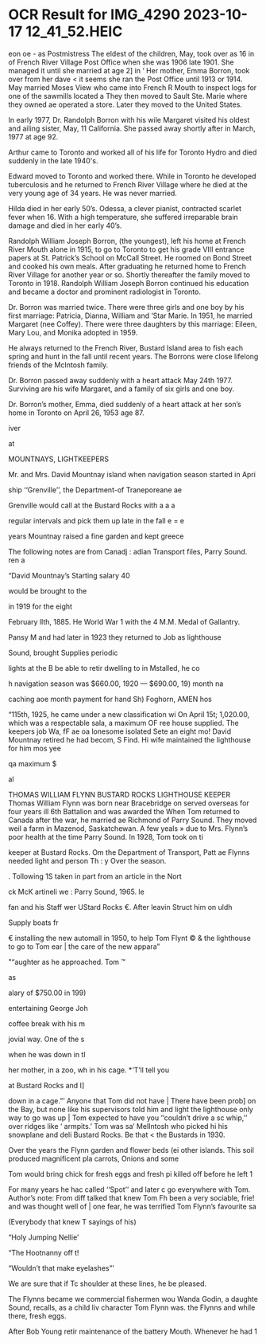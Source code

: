 # OCR Result for IMG_4290 2023-10-17 12_41_52.HEIC

eon oe - as Postmistress
The eldest of the children, May, took over as 16 in
of French River Village Post Office when she was 1906
late 1901. She managed it until she married at age 2] in ‘
Her mother, Emma Borron, took over from her dave <
it seems she ran the Post Office until 1913 or 1914.
May married Moses View who came into French R
Mouth to inspect logs for one of the sawmills located a
They then moved to Sault Ste. Marie where they owned ae
operated a store. Later they moved to the United States.

In early 1977, Dr. Randolph Borron with his wile
Margaret visited his oldest and ailing sister, May, 11
California. She passed away shortly after in March, 1977
at age 92.

Arthur came to Toronto and worked all of his life for
Toronto Hydro and died suddenly in the late 1940's.

Edward moved to Toronto and worked there. While in
Toronto he developed tuberculosis and he returned to
French River Village where he died at the very young age
of 34 years. He was never married.

Hilda died in her early 50’s. Odessa, a clever pianist,
contracted scarlet fever when 16. With a high temperature,
she suffered irreparable brain damage and died in her early
40’s.

Randolph William Joseph Borron, (the youngest), left his
home at French River Mouth alone in 1915, to go to Toronto
to get his grade VIII entrance papers at St. Patrick’s School
on McCall Street. He roomed on Bond Street and cooked
his own meals. After graduating he returned home to French
River Village for another year or so. Shortly thereafter the
family moved to Toronto in 1918. Randolph William Joseph
Borron continued his education and became a doctor and
prominent radiologist in Toronto.

Dr. Borron was married twice. There were three girls and
one boy by his first marriage: Patricia, Dianna, William and
‘Star Marie. In 1951, he married Margaret (nee Coffey). There
were three daughters by this marriage: Eileen, Mary Lou,
and Monika adopted in 1959.

He always returned to the French River, Bustard Island
area to fish each spring and hunt in the fall until recent years.
The Borrons were close lifelong friends of the McIntosh
family.

Dr. Borron passed away suddenly with a heart attack May
24th 1977. Surviving are his wife Margaret, and a family
of six girls and one boy.

Dr. Borron’s mother, Emma, died suddenly of a heart
attack at her son’s home in Toronto on April 26, 1953
age 87.

iver

at

MOUNTNAYS, LIGHTKEEPERS

Mr. and Mrs. David Mountnay
island when navigation season started in Apri

ship ‘‘Grenville’’, the Department-of Traneporeane ae

Grenville would call at the Bustard Rocks with a a a

regular intervals and pick them up late in the fall e = e

years Mountnay raised a fine garden and kept greece

The following notes are from Canadj
: adian
Transport files, Parry Sound. ren a

“David Mountnay’s Starting salary
40

would be brought to the

in 1919 for the eight

February llth, 1885. He
World War 1 with the 4
M.M. Medal of Gallantry.

Pansy M
and had
later in 1923
they returned to
Job as lighthouse

Sound, brought
Supplies periodic

lights at the B
be able to retir
dwelling to in
Mstalled, he co

h navigation season was $660.00, 1920 — $690.00, 19)
month na

caching
aoe month payment for hand Sh) Foghorn,
AMEN hos

“115th, 1925, he came under a new classification wi
On April 15t; 1,020.00, which was a respectable sala,
a maximum OF ree house supplied. The keepers job Wa,
fF ae oa lonesome isolated Sete
an eight mo! David Mountnay retired he had becom,
S Find. Hi wife maintained the lighthouse for him
mos yee

qa maximum $

al

THOMAS WILLIAM FLYNN
BUSTARD ROCKS LIGHTHOUSE KEEPER
Thomas William Flynn was born near Bracebridge on
served overseas for four years ill
6th Battalion and was awarded the
When Tom returned to Canada after the war, he married
ae Richmond of Parry Sound. They moved weil
a farm in Mazenod, Saskatchewan. A few yeals
» due to Mrs. Flynn’s poor health at the time
Parry Sound. In 1928, Tom took on ti

keeper at Bustard Rocks.
Om the Department of Transport, Patt
ae Flynns needed light and person
Th : y Over the season.

. Tollowing 1S taken in part from an article in the Nort

ck McK artineli
we : Parry Sound, 1965. le

fan and his Staff wer
UStard Rocks
€. After leavin
Struct him on
uldh

Supply boats fr

€ installing the new automall
in 1950, to help Tom Flynt ©
& the lighthouse to go to Tom
ear | the care of the new appara”

"“aughter as he approached. Tom ™

as

alary of $750.00 in 199)

entertaining George Joh

coffee break with his m

jovial way. One of the s

when he was down in tl

her mother, in a zoo, wh
in his cage. *‘T’ll tell you

at Bustard Rocks and I]

down in a cage.”’ Anyon«
that Tom did not have |
There have been prob]
on the Bay, but none like
his supervisors told him
and light the lighthouse
only way to go was up |
Tom expected to have
you ‘‘couldn’t drive a sc
whip,’’ over ridges like ‘
armpits.’ Tom was sa’
MelIntosh who picked hi
his snowplane and deli
Bustard Rocks. Be that <
the Bustards in 1930.

Over the years the Flynn
garden and flower beds (ei
other islands. This soil
produced magnificent pla
carrots, Onions and some

Tom would bring chick
for fresh eggs and fresh pi
killed off before he left 1

For many years he hac
called ‘‘Spot’’ and later c
go everywhere with Tom.
Author’s note: From diff
talked that knew Tom Fh
been a very sociable, frie!
and was thought well of |
one fear, he was terrified
Tom Flynn’s favourite sa

(Everybody that knew T
sayings of his)

“Holy Jumping Nellie’

“The Hootnanny off t!

“Wouldn’t that make
eyelashes”’

We are sure that if Tc
shoulder at these lines, he
be pleased.

The Flynns became we
commercial fishermen wou
Wanda Godin, a daughte
Sound, recalls, as a child liv
character Tom Flynn was.
the Flynns and while there,
fresh eggs.

After Bob Young retir
maintenance of the battery
Mouth. Whenever he had 1


